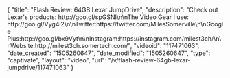 {
    "title": "Flash Review: 64GB Lexar JumpDrive",
    "description": "Check out Lexar's products: http:\/\/goo.gl\/spGSNI\n\nThe Video Gear I use: http:\/\/goo.gl\/Vyg4l2\n\nTwitter:https:\/\/twitter.com\/MilesSomerville\n\nGoogle Plus:http:\/\/goo.gl\/bx9Vyt\n\nInstagram:https:\/\/instagram.com\/milest3ch\/\n\nWebsite:http:\/\/milest3ch.somertech.com\/",
    "videoid": "117471063",
    "date_created": "1505260647",
    "date_modified": "1505260647",
    "type": "captivate",
    "layout": "video",
    "url": "\/v\/flash-review-64gb-lexar-jumpdrive\/117471063"
}